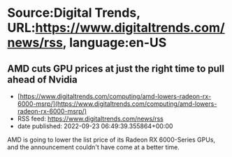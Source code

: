 # Source:Digital Trends, URL:https://www.digitaltrends.com/news/rss, language:en-US

## AMD cuts GPU prices at just the right time to pull ahead of Nvidia
 - [https://www.digitaltrends.com/computing/amd-lowers-radeon-rx-6000-msrp/](https://www.digitaltrends.com/computing/amd-lowers-radeon-rx-6000-msrp/)
 - RSS feed: https://www.digitaltrends.com/news/rss
 - date published: 2022-09-23 06:49:39.355864+00:00

AMD is going to lower the list price of its Radeon RX 6000-Series GPUs, and the announcement couldn't have come at a better time.


